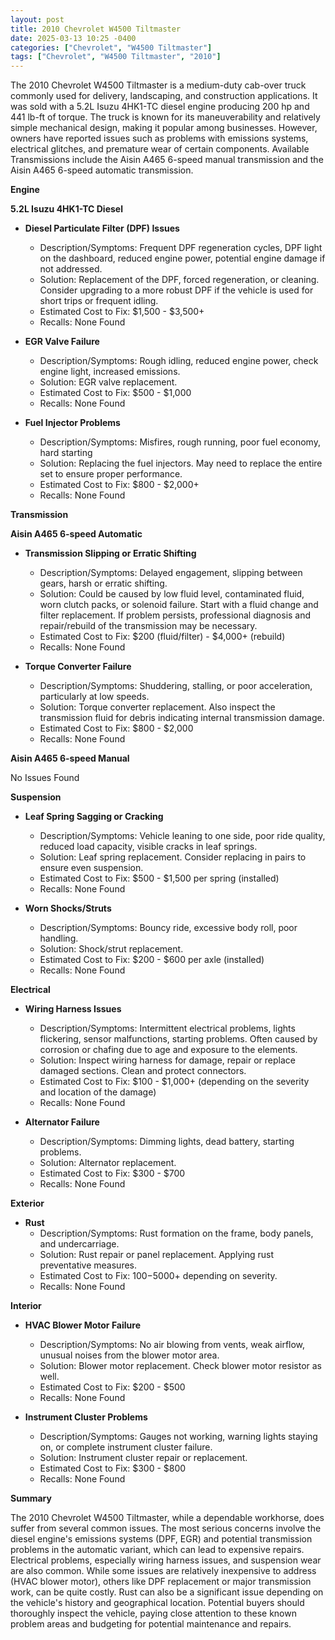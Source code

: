 ```yaml
---
layout: post
title: 2010 Chevrolet W4500 Tiltmaster
date: 2025-03-13 10:25 -0400
categories: ["Chevrolet", "W4500 Tiltmaster"]
tags: ["Chevrolet", "W4500 Tiltmaster", "2010"]
---
```

The 2010 Chevrolet W4500 Tiltmaster is a medium-duty cab-over truck commonly used for delivery, landscaping, and construction applications. It was sold with a 5.2L Isuzu 4HK1-TC diesel engine producing 200 hp and 441 lb-ft of torque. The truck is known for its maneuverability and relatively simple mechanical design, making it popular among businesses. However, owners have reported issues such as problems with emissions systems, electrical glitches, and premature wear of certain components. Available Transmissions include the Aisin A465 6-speed manual transmission and the Aisin A465 6-speed automatic transmission.

**Engine**

**5.2L Isuzu 4HK1-TC Diesel**

*   **Diesel Particulate Filter (DPF) Issues**
    *   Description/Symptoms: Frequent DPF regeneration cycles, DPF light on the dashboard, reduced engine power, potential engine damage if not addressed.
    *   Solution: Replacement of the DPF, forced regeneration, or cleaning. Consider upgrading to a more robust DPF if the vehicle is used for short trips or frequent idling.
    *   Estimated Cost to Fix: $1,500 - $3,500+
    *   Recalls: None Found

*   **EGR Valve Failure**
    *   Description/Symptoms: Rough idling, reduced engine power, check engine light, increased emissions.
    *   Solution: EGR valve replacement.
    *   Estimated Cost to Fix: $500 - $1,000
    *   Recalls: None Found

*   **Fuel Injector Problems**
    * Description/Symptoms: Misfires, rough running, poor fuel economy, hard starting
    * Solution: Replacing the fuel injectors. May need to replace the entire set to ensure proper performance.
    * Estimated Cost to Fix: $800 - $2,000+
    * Recalls: None Found

**Transmission**

**Aisin A465 6-speed Automatic**

* **Transmission Slipping or Erratic Shifting**
    * Description/Symptoms: Delayed engagement, slipping between gears, harsh or erratic shifting.
    * Solution: Could be caused by low fluid level, contaminated fluid, worn clutch packs, or solenoid failure. Start with a fluid change and filter replacement. If problem persists, professional diagnosis and repair/rebuild of the transmission may be necessary.
    * Estimated Cost to Fix: $200 (fluid/filter) - $4,000+ (rebuild)
    * Recalls: None Found

* **Torque Converter Failure**
    * Description/Symptoms: Shuddering, stalling, or poor acceleration, particularly at low speeds.
    * Solution: Torque converter replacement. Also inspect the transmission fluid for debris indicating internal transmission damage.
    * Estimated Cost to Fix: $800 - $2,000
    * Recalls: None Found

**Aisin A465 6-speed Manual**

No Issues Found

**Suspension**

*   **Leaf Spring Sagging or Cracking**
    *   Description/Symptoms: Vehicle leaning to one side, poor ride quality, reduced load capacity, visible cracks in leaf springs.
    *   Solution: Leaf spring replacement. Consider replacing in pairs to ensure even suspension.
    *   Estimated Cost to Fix: $500 - $1,500 per spring (installed)
    *   Recalls: None Found

*   **Worn Shocks/Struts**
    *   Description/Symptoms: Bouncy ride, excessive body roll, poor handling.
    *   Solution: Shock/strut replacement.
    *   Estimated Cost to Fix: $200 - $600 per axle (installed)
    *   Recalls: None Found

**Electrical**

*   **Wiring Harness Issues**
    *   Description/Symptoms: Intermittent electrical problems, lights flickering, sensor malfunctions, starting problems. Often caused by corrosion or chafing due to age and exposure to the elements.
    *   Solution: Inspect wiring harness for damage, repair or replace damaged sections. Clean and protect connectors.
    *   Estimated Cost to Fix: $100 - $1,000+ (depending on the severity and location of the damage)
    *   Recalls: None Found

*   **Alternator Failure**
    *   Description/Symptoms: Dimming lights, dead battery, starting problems.
    *   Solution: Alternator replacement.
    *   Estimated Cost to Fix: $300 - $700
    *   Recalls: None Found

**Exterior**

*   **Rust**
    *   Description/Symptoms: Rust formation on the frame, body panels, and undercarriage.
    *   Solution: Rust repair or panel replacement. Applying rust preventative measures.
    *   Estimated Cost to Fix: $100-$5000+ depending on severity.
    *   Recalls: None Found

**Interior**

*   **HVAC Blower Motor Failure**
    *   Description/Symptoms: No air blowing from vents, weak airflow, unusual noises from the blower motor area.
    *   Solution: Blower motor replacement. Check blower motor resistor as well.
    *   Estimated Cost to Fix: $200 - $500
    *   Recalls: None Found

*   **Instrument Cluster Problems**
    *   Description/Symptoms: Gauges not working, warning lights staying on, or complete instrument cluster failure.
    *   Solution: Instrument cluster repair or replacement.
    *   Estimated Cost to Fix: $300 - $800
    *   Recalls: None Found

**Summary**

The 2010 Chevrolet W4500 Tiltmaster, while a dependable workhorse, does suffer from several common issues. The most serious concerns involve the diesel engine's emissions systems (DPF, EGR) and potential transmission problems in the automatic variant, which can lead to expensive repairs. Electrical problems, especially wiring harness issues, and suspension wear are also common. While some issues are relatively inexpensive to address (HVAC blower motor), others like DPF replacement or major transmission work, can be quite costly. Rust can also be a significant issue depending on the vehicle's history and geographical location. Potential buyers should thoroughly inspect the vehicle, paying close attention to these known problem areas and budgeting for potential maintenance and repairs.

